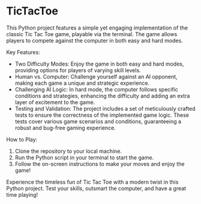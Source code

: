 # TicTacToe
This Python project features a simple yet engaging implementation of the classic Tic Tac Toe game, playable via the terminal. The game allows players to compete against the computer in both easy and hard modes.

Key Features:

- Two Difficulty Modes: Enjoy the game in both easy and hard modes, providing options for players of varying skill levels.
- Human vs. Computer: Challenge yourself against an AI opponent, making each game a unique and strategic experience.
- Challenging AI Logic: In hard mode, the computer follows specific conditions and strategies, enhancing the difficulty and adding an extra layer of excitement to the game.
- Testing and Validation: The project includes a set of meticulously crafted tests to ensure the correctness of the implemented game logic. These tests cover various game scenarios and conditions, guaranteeing a robust and bug-free gaming experience.

How to Play:

1. Clone the repository to your local machine.
2. Run the Python script in your terminal to start the game.
3. Follow the on-screen instructions to make your moves and enjoy the game!

Experience the timeless fun of Tic Tac Toe with a modern twist in this Python project. Test your skills, outsmart the computer, and have a great time playing!
